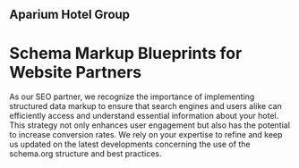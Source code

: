 ## Aparium Hotel Group 
# Schema Markup Blueprints for Website Partners

As our SEO partner, we recognize the importance of implementing structured data markup to ensure that search engines and users alike can efficiently access and understand essential information about your hotel. This strategy not only enhances user engagement but also has the potential to increase conversion rates. We rely on your expertise to refine and keep us updated on the latest developments concerning the use of the schema.org structure and best practices.
